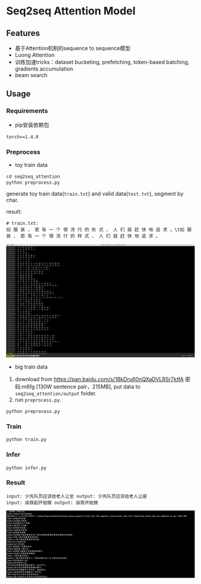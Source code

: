 # Seq2seq Attention Model


## Features

* 基于Attention机制的sequence to sequence模型
* Luong Attention
* 训练加速tricks：dataset bucketing, prefetching, token-based batching, gradients accumulation
* beam search

## Usage

### Requirements
* pip安装依赖包
```
torch>=1.4.0
```

### Preprocess


- toy train data
```
cd seq2seq_attention
python preprocess.py
```

generate toy train data(`train.txt`) and valid data(`test.txt`), segment by char.

result:
```
# train.txt:
如 服 装 ， 若 有 一 个 很 流 行 的 形 式 ， 人 们 就 赶 快 地 追 求 。\t如 服 装 ， 若 有 一 个 很 流 行 的 样 式 ， 人 们 就 赶 快 地 追 求 。
```

![short train](../../docs/git_image/short_train.png)

- big train data

1. download from https://pan.baidu.com/s/1BkDru60nQXaDVLRSr7ktfA  密码:m6fg [130W sentence pair，215MB], put data to `seq2seq_attention/output` folder.
2. run `preprocess.py`.
```
python preprocess.py
```


### Train

```
python train.py
```

### Infer
```
python infer.py

```

### Result
```
input: 少先队员应该给老人让坐 output: 少先队员应该给老人让座
input: 由我起开始做 output: 由我开始做

```
![short correct result](../../docs/git_image/short_result.png)